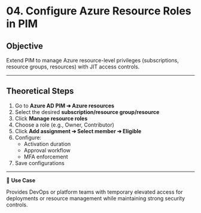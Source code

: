 # 04. Configure Azure Resource Roles in PIM


## Objective

Extend PIM to manage Azure resource-level privileges (subscriptions, resource groups, resources) with JIT access controls.

---

## Theoretical Steps

1. Go to **Azure AD PIM ➔ Azure resources**  
2. Select the desired **subscription/resource group/resource**  
3. Click **Manage resource roles**  
4. Choose a role (e.g., Owner, Contributor)  
5. Click **Add assignment ➔ Select member ➔ Eligible**  
6. Configure:
   - Activation duration
   - Approval workflow
   - MFA enforcement
7. Save configurations

---

🔎 **Use Case**

Provides DevOps or platform teams with temporary elevated access for deployments or resource management while maintaining strong security controls.

